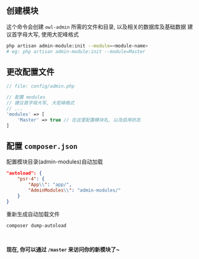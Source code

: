 ## __创建模块__

这个命令会创建 `owl-admin` 所需的文件和目录, 以及相关的数据库及基础数据
建议首字母大写, 使用大驼峰格式

```bash
php artisan admin-module:init --module=<module-name>
# eg: php artisan admin-module:init --module=Master
```

## __更改配置文件__

```php
// file: config/admin.php

// 配置 modules
// 建议首字母大写, 大驼峰格式
// ...
'modules' => [
    'Master' => true // 在这里配置模块名, 以及启用状态
]
```

## __配置 `composer.json`__

配置模块目录(admin-modules)自动加载

```json
"autoload": {
    "psr-4": {
        "App\\": "app/",
        "AdminModules\\": "admin-modules/"
    }
}
```

重新生成自动加载文件

```bash
composer dump-autoload
```

<br>

__现在, 你可以通过 `/master` 来访问你的新模块了~__
